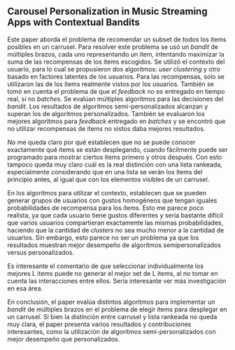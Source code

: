 ## Carousel Personalization in Music Streaming Apps with Contextual Bandits

Este paper aborda el problema de recomendar un subset de todos los items posibles en un carrusel. Para resolver este problema se usó un _bandit_ de múltiples brazos, cada  uno representando un ítem, intentando maximizar la suma de las recompensas de los ítems escogidos. Se utilizó el contexto del usuario, para lo cual se propusieron dos algoritmos: _user clustering_ y otro basado en factores latentes de los usuarios. Para las recompensas, solo se utilizaron las de los ítems realmente vistos por los usuarios. También se tomó en cuenta el problema de que el _feedback_ no es entregado en tiempo real, si no _batches_. Se evalúan múltiples algoritmos para las decisiones del _bandit_. Los resultados de algoritmos semi-personalizados alcanzan y superan los de algoritmos personalizados. También se evaluaron los mejores algoritmos para _feedback_ entregado en _batches_ y se encontró que no utilizar recompensas de ítems no vistos daba mejores resultados. 

No me queda claro por qué establecen que no se puede conocer exactamente qué items se están desplegando, cuando fácilmente puede ser programado para mostrar ciertos ítems primero y otros después. Con esto tampoco queda muy claro cuál es la real distinción con una lista rankeada, especialmente considerando que en una lista se verán los ítems del principio antes, al igual que con los elementos visibles de un carrusel.

En los algoritmos para utilizar el contexto, establecen que se pueden generar grupos de usuarios con gustos homogéneos que tengan iguales probabilidades de recompensa para los ítems. Esto me parece poco realista, ya que cada usuario tiene gustos diferentes y sería bastante difícil que varios usuarios compartieran exactamente las mismas probabilidades, haciendo que la cantidad de _clusters_ no sea mucho menor a la cantidad de usuarios. Sin embargo, esto parece no ser un problema ya que los resultados muestran mejor desempeño de algoritmos semipersonalizados versus personalizados.

Es interesante el comentario de que seleccionar individualmente los mejores L items puede no generar el mejor set de L items, al no tomar en cuenta las interacciones entre ellos. Sería interesante ver más investigación en esa área.

En conclusión, el paper evalúa distintos algoritmos para implementar un _bandit_ de múltiples brazos en el problema de elegir ítems para desplegar en un carrusel. Si bien la distinción entre carrusel y lista rankeada no queda muy clara, el paper presenta varios resultados y contribuciones interesantes, como la utilización de algoritmos semi-personalizados con mejor desempeño que personalizados.

